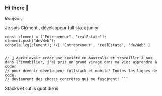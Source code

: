 ### Hi there 👋

         
Bonjour, 

Je suis Clément , développeur full stack junior
         
``` 
const clement = ["Entrepeneur", "realEstate"];
clement.push("devWeb");
console.log(clement); //[ 'Entrepreneur', 'realEstate', 'devWeb' ]


// 🚀 Après avoir créer une société en Australie et travailler 3 ans dans l'immobilier, j'ai pris un grand virage dans ma vie: apprendre à coder    
// pour devenir développeur fullstack et mobile! Toutes les lignes de code
// deviennent des choses concrètes qui me fascinent! ```
```
Stacks et outils quotidiens

<!--
**ctrotignon/ctrotignon** is a ✨ _special_ ✨ repository because its `README.md` (this file) appears on your GitHub profile.

Here are some ideas to get you started:

- 🔭 I’m currently working on ...
- 🌱 I’m currently learning ...
- 👯 I’m looking to collaborate on ...
- 🤔 I’m looking for help with ...
- 💬 Ask me about ...
- 📫 How to reach me: ...
- 😄 Pronouns: ...
- ⚡ Fun fact: ...
-->
